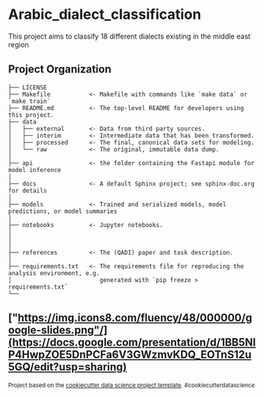 Arabic_dialect_classification
==============================

This project aims to classify 18 different dialects existing in the middle east region

Project Organization
------------

    ├── LICENSE
    ├── Makefile           <- Makefile with commands like `make data` or `make train`
    ├── README.md          <- The top-level README for developers using this project.
    ├── data
    │   ├── external       <- Data from third party sources.
    │   ├── interim        <- Intermediate data that has been transformed.
    │   ├── processed      <- The final, canonical data sets for modeling.
    │   └── raw            <- The original, immutable data dump.
    │
    ├── api                <- the folder containing the Fastapi module for model inference
    │
    ├── docs               <- A default Sphinx project; see sphinx-doc.org for details
    │
    ├── models             <- Trained and serialized models, model predictions, or model summaries
    │
    ├── notebooks          <- Jupyter notebooks. 
    │                         
    │                         
    │
    ├── references         <- The (QADI) paper and task description.
    │
    ├── requirements.txt   <- The requirements file for reproducing the analysis environment, e.g.
    │                         generated with `pip freeze > requirements.txt`
    └── 

["https://img.icons8.com/fluency/48/000000/google-slides.png"/](https://docs.google.com/presentation/d/1BB5NIP4HwpZOE5DnPCFa6V3GWzmvKDQ_EOTnS12u5GQ/edit?usp=sharing)
--------

<p><small>Project based on the <a target="_blank" href="https://drivendata.github.io/cookiecutter-data-science/">cookiecutter data science project template</a>. #cookiecutterdatascience</small></p>
